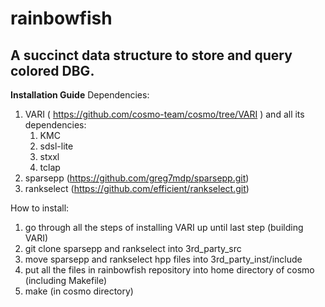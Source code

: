 # rainbowfish

## A succinct data structure to store and query colored DBG.

**Installation Guide**
Dependencies:
1. VARI ( https://github.com/cosmo-team/cosmo/tree/VARI ) and all its dependencies:
	1. KMC
	2. sdsl-lite
	3. stxxl
	4. tclap
2. sparsepp (https://github.com/greg7mdp/sparsepp.git)
3. rankselect (https://github.com/efficient/rankselect.git)

How to install:
1. go through all the steps of installing VARI up until last step (building VARI)
2. git clone sparsepp and rankselect into 3rd_party_src
3. move sparsepp and rankselect hpp files into 3rd_party_inst/include
4. put all the files in rainbowfish repository into home directory of cosmo (including Makefile)
5. make (in cosmo directory)

